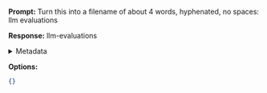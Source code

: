 **Prompt:**
Turn this into a filename of about 4 words, hyphenated, no spaces: llm evaluations

**Response:**
llm-evaluations

<details><summary>Metadata</summary>

- Duration: 1519 ms
- Datetime: 2023-11-06T11:54:13.582489
- Model: gpt-3.5-turbo-0613

</details>

**Options:**
```json
{}
```

